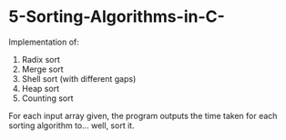 # 5-Sorting-Algorithms-in-C-

Implementation of:
1) Radix sort
2) Merge sort
3) Shell sort (with different gaps)
4) Heap sort
5) Counting sort

For each input array given, the program outputs the time taken for each sorting algorithm to... well, sort it.
